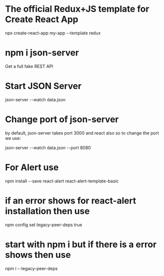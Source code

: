 # The official Redux+JS template for Create React App

npx create-react-app my-app --template redux

# npm i json-server

Get a full fake REST API

# Start JSON Server

json-server --watch data.json

# Change port of json-server

by default, json-server takes port 3000 and react also so to change the port we use:

json-server --watch data.json --port 8080

# For Alert use 

npm install --save react-alert react-alert-template-basic

# if an error shows for react-alert installation then use 

npm config set legacy-peer-deps true

# start with npm i but if there is a error shows then use

npm i --legacy-peer-deps